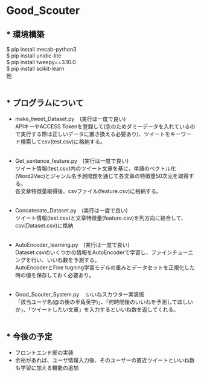 # Good_Scouter

## * 環境構築
$ pip install mecab-python3 <br>
$ pip install unidic-lite <br>
$ pip install tweepy==3.10.0 <br>
$ pip install scikit-learn <br>
他<br><br>

## * プログラムについて
  * make_tweet_Dataset.py　(実行は一度で良い) <br>
    APIキーやACCESS Tokenを登録して(念のためダミーデータを入れているので実行する際は正しいデータに置き換える必要あり)、ツイートをキーワード検索してcsv(test.csv)に格納する。 <br><br>
  * Get_sentence_feature.py　(実行は一度で良い) <br>
    ツイート情報(test.csv)内のツイート文章を基に、単語のベクトル化(Word2Vec)とジャンル名予測問題を通じて各文章の特徴量50次元を取得する。 <br>
     各文章特徴量取得後、csvファイル(feature.csv)に格納する。 <br><br>
  * Concatenate_Dataset.py　(実行は一度で良い) <br>
    ツイート情報(test.csv)と文章特徴量(feature.csv)を列方向に結合して、csv(Dataset.csv)に格納 <br><br>
  * AutoEncoder_learning.py　(実行は一度で良い) <br>
    Dataset.csvのいくつかの情報をAutoEncoderで学習し、ファインチューニングを行い、いいね数を予測する。 <br>
    AutoEncoderとFine tugning学習モデルの重みとデータセットを正規化した時の値を保存しておく必要あり。<br><br>
    
  * Good_Scouter_System.py
  　いいねスカウター実装版 <br>
    「該当ユーザ名(@の後の半角英字)」、「何時間後のいいねを予測してほしいか」、「ツイートしたい文章」を入力するといいね数を返してくれる。 <br><br>

## * 今後の予定
  * フロントエンド部の実装<br>
  * 余裕があれば、ユーザ情報入力後、そのユーザーの直近ツイートといいね数も学習に加える機能の追加
